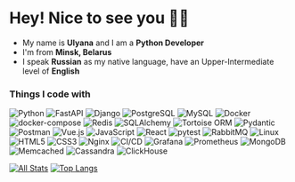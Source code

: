  <h1> Hey! Nice to see you 👋🏻</h1>

- My name is <b>Ulyana</b> and I am a <b>Python Developer</b>
- I'm from <b>Minsk, Belarus</b>
- I speak <b>Russian</b> as my native language, have an Upper-Intermediate level of <b>English</b>

### Things I code with
<p>
  <img alt="Python" src="https://img.shields.io/badge/-Python-3776AB?style=flat-square&logo=python&logoColor=white" />
  <img alt="FastAPI" src="https://img.shields.io/badge/-FastAPI-005571?style=flat-square&logo=fastapi&logoColor=white" />
  <img alt="Django" src="https://img.shields.io/badge/-Django-092E20?style=flat-square&logo=django&logoColor=white" />
  <img alt="PostgreSQL" src="https://img.shields.io/badge/-PostgreSQL-4169E1?style=flat-square&logo=postgresql&logoColor=white" />
  <img alt="MySQL" src="https://img.shields.io/badge/-MySQL-4479A1?style=flat-square&logo=mysql&logoColor=white" />
  <img alt="Docker" src="https://img.shields.io/badge/-Docker-46a2f1?style=flat-square&logo=docker&logoColor=white" />
  <img alt="docker-compose" src="https://img.shields.io/badge/-docker--compose-3C3C3D?style=flat-square&logo=docker&logoColor=white" />
  <img alt="Redis" src="https://img.shields.io/badge/-Redis-DC382D?style=flat-square&logo=redis&logoColor=white" />
  <img alt="SQLAlchemy" src="https://img.shields.io/badge/-SQLAlchemy-4B8BBE?style=flat-square&logo=sqlalchemy&logoColor=white" />
  <img alt="Tortoise ORM" src="https://img.shields.io/badge/-Tortoise%20ORM-2C5BB4?style=flat-square&logo=python&logoColor=white" /> 
  <img alt="Pydantic" src="https://img.shields.io/badge/-Pydantic-005571?style=flat-square&logo=pydantic&logoColor=white" />
  <img alt="Postman" src="https://img.shields.io/badge/-Postman-FF6C37?style=flat-square&logo=postman&logoColor=white" />
  <img alt="Vue.js" src="https://img.shields.io/badge/-Vue.js-4FC08D?style=flat-square&logo=vuedotjs&logoColor=white" />
  <img alt="JavaScript" src="https://img.shields.io/badge/-JavaScript-F7DF1E?style=flat-square&logo=javascript&logoColor=black" />
  <img alt="React" src="https://img.shields.io/badge/-React-45b8d8?style=flat-square&logo=react&logoColor=white" />
  <img alt="pytest" src="https://img.shields.io/badge/-pytest-4FC08D?style=flat-square&logoColor=white" />
  <img alt="RabbitMQ" src="https://img.shields.io/badge/-RabbitMQ-FF6600?style=flat-square&logo=rabbitmq&logoColor=white" />
  <img alt="Linux" src="https://img.shields.io/badge/-Linux-FCC624?style=flat-square&logo=linux&logoColor=black" />
  <img alt="HTML5" src="https://img.shields.io/badge/-HTML5-E34F26?style=flat-square&logo=html5&logoColor=white" />
  <img alt="CSS3" src="https://img.shields.io/badge/-CSS3-1572B6?style=flat-square&logo=css3&logoColor=white" />
  <img alt="Nginx" src="https://img.shields.io/badge/-Nginx-009639?style=flat-square&logo=nginx&logoColor=white" />
  <img alt="CI/CD" src="https://img.shields.io/badge/-CI/CD-0A0A0A?style=flat-square&logo=githubactions&logoColor=white" />
  <img alt="Grafana" src="https://img.shields.io/badge/-Grafana-F46800?style=flat-square&logo=grafana&logoColor=white" />
  <img alt="Prometheus" src="https://img.shields.io/badge/-Prometheus-E6522C?style=flat-square&logo=prometheus&logoColor=white" />
  <img src="https://img.shields.io/badge/-MongoDB-47A248?style=flat-square&logo=mongodb&logoColor=white" alt="MongoDB" />
  <img alt="Memcached" src="https://img.shields.io/badge/-Memcached-3C3C3D?style=flat-square&logo=databricks&logoColor=white" />
  <img alt="Cassandra" src="https://img.shields.io/badge/-Cassandra-1287B1?style=flat-square&logo=apachecassandra&logoColor=white" />
  <img alt="ClickHouse" src="https://img.shields.io/badge/-ClickHouse-FFCC00?style=flat-square&logo=clickhouse&logoColor=black" />
</p>

[![All Stats](https://github-readme-stats-axpwmfcg3.vercel.app/api?username=darkgooddack&show_icons=true&include_all_commits=true&count_private=true&hide=contribs&theme=radical)](https://github.com/darkgooddack/github-readme-stats)
[![Top Langs](https://github-readme-stats-axpwmfcg3.vercel.app/api/top-langs/?username=darkgooddack&layout=compact&theme=radical)](https://github.com/darkgooddack/github-readme-stats)








